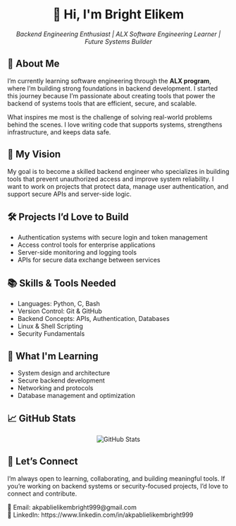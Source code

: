 <h1 align="center">👋 Hi, I'm Bright Elikem</h1>
<p align="center"><em>Backend Engineering Enthusiast | ALX Software Engineering Learner | Future Systems Builder</em></p>
<h2>🚀 About Me</h2>
<p>
  I’m currently learning software engineering through the <strong>ALX program</strong>, where I’m building strong foundations in backend development. 
  I started this journey because I’m passionate about creating tools that power the backend of systems tools that are efficient, secure, and scalable.
</p>
<p>
  What inspires me most is the challenge of solving real-world problems behind the scenes. I love writing code that supports systems, strengthens infrastructure, and keeps data safe.
</p>
<h2>🎯 My Vision</h2>
<p>
  My goal is to become a skilled backend engineer who specializes in building tools that prevent unauthorized access and improve system reliability. 
  I want to work on projects that protect data, manage user authentication, and support secure APIs and server-side logic.
</p>
<h2>🛠️ Projects I’d Love to Build</h2>
<ul>
  <li>Authentication systems with secure login and token management</li>
  <li>Access control tools for enterprise applications</li>
  <li>Server-side monitoring and logging tools</li>
  <li>APIs for secure data exchange between services</li>
</ul>
<h2>📚 Skills & Tools Needed</h2>
<ul>
  <li>Languages: Python, C, Bash</li>
  <li>Version Control: Git & GitHub</li>
  <li>Backend Concepts: APIs, Authentication, Databases</li>
  <li>Linux & Shell Scripting</li>
  <li>Security Fundamentals</li>
</ul>
<h2>🌱 What I'm Learning</h2>
<ul>
  <li>System design and architecture</li>
  <li>Secure backend development</li>
  <li>Networking and protocols</li>
  <li>Database management and optimization</li>
</ul>
<h2>📈 GitHub Stats</h2>
<p align="center">
  <img src="https://github-readme-stats.vercel.app/api?username=bae121&show_icons=true&theme=dark" alt="GitHub Stats" />
</p>
<h2>🤝 Let’s Connect</h2>
<p>
  I’m always open to learning, collaborating, and building meaningful tools. If you’re working on backend systems or security-focused projects, I’d love to connect and contribute.
</p>
<p>
📧 Email: akpablielikembright999@gmail.com <br>
  💼 LinkedIn: https://www.linkedin.com/in/akpablielikembright999 <br>
</p>
